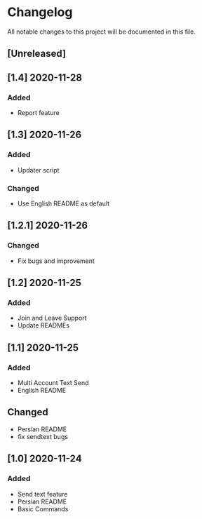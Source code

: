 # Changelog

All notable changes to this project will be documented in this file.

## [Unreleased]

## [1.4] 2020-11-28

### Added

- Report feature

## [1.3] 2020-11-26

### Added

- Updater script

### Changed

- Use English README as default

## [1.2.1] 2020-11-26

### Changed

- Fix bugs and improvement

## [1.2] 2020-11-25

### Added

- Join and Leave Support
- Update READMEs

## [1.1] 2020-11-25

### Added

- Multi Account Text Send
- English README

## Changed

- Persian README
- fix sendtext bugs

## [1.0] 2020-11-24

### Added

- Send text feature
- Persian README
- Basic Commands
